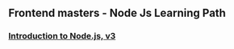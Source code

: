## Frontend masters - Node Js Learning Path


### [Introduction to Node.js, v3](https://frontendmasters.com/courses/node-js-v3/)

